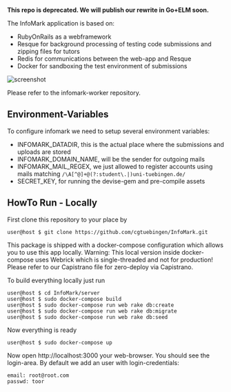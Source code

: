 **This repo is deprecated. We will publish our rewrite in Go+ELM soon.**

The InfoMark application is based on:
* RubyOnRails as a webframework
* Resque for background processing of testing code submissions and zipping files for tutors
* Redis for communications between the web-app and Resque
* Docker for sandboxing the test environment of submissions

![screenshot](https://cgtuebingen.github.io/InfoMark/assets/img/profile.PNG)

Please refer to the infomark-worker repository.

Environment-Variables
-----------------------

To configure infomark we need to setup several environment variables:

* INFOMARK_DATADIR, this is the actual place where the submissions and uploads are stored
* INFOMARK_DOMAIN_NAME, will be the sender for outgoing mails
* INFOMARK_MAIL_REGEX, we just allowed to register accounts using mails matching 
`/\A[^@]+@(?:student\.|)uni-tuebingen.de/`
* SECRET_KEY, for running the devise-gem and pre-compile assets

HowTo Run - Locally
-----------------------

First clone this repository to your place by

```console
user@host $ git clone https://github.com/cgtuebingen/InfoMark.git
```

This package is shipped with a docker-compose configuration which allows you to use this app locally. Warning: This local version inside docker-compose uses Webrick which is single-threaded and not for production! Please refer to our Capistrano file for zero-deploy via Capistrano.

To build everything locally just run

```console
user@host $ cd InfoMark/server
user@host $ sudo docker-compose build
user@host $ sudo docker-compose run web rake db:create
user@host $ sudo docker-compose run web rake db:migrate
user@host $ sudo docker-compose run web rake db:seed
```

Now everything is ready

```console
user@host $ sudo docker-compose up
```

Now open http://localhost:3000 your web-browser. You should see the login-area. By default we add an user with login-credentials:

```
email: root@root.com
passwd: toor
```

